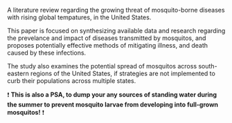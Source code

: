 A literature review regarding the growing threat of mosquito-borne diseases with rising global tempatures, in the United States.

This paper is focused on synthesizing available data and research regarding the prevelance and impact of diseases transmitted by mosquitos, and proposes potentially effective methods of mitigating illness, and death caused by these infections.

The study also examines the potential spread of mosquitos across south-eastern regions of the United States, if strategies are not implemented to curb their populations across multiple states.

❗ **This is also a PSA, to dump your any sources of standing water during the summer to prevent mosquito larvae from developing into full-grown mosquitos!** ❗
